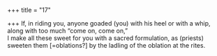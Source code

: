 +++
title = "17"

+++
If, in riding you, anyone goaded (you) with his heel or with a whip,  along with too much “come on, come on,”  
I make all these sweet for you with a sacred formulation, as (priests)  sweeten them [=oblations?] by the ladling of the oblation at the rites. 